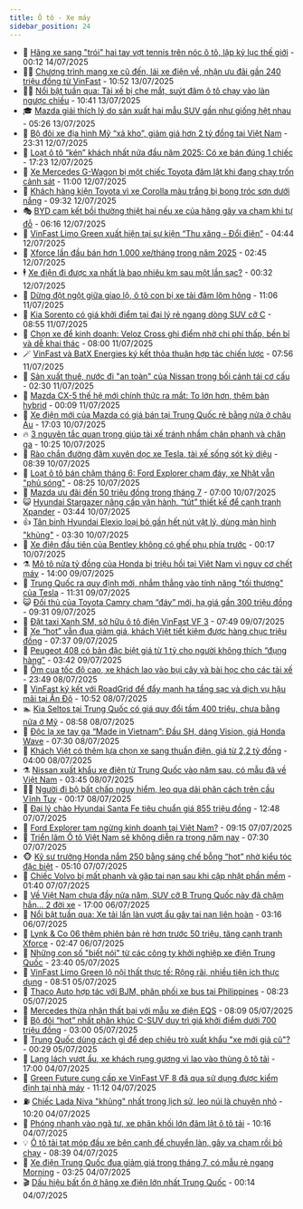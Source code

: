 ```yaml
---
title: Ô tô - Xe máy
sidebar_position: 24
---
```


<!-- dantri-o-to-xe-may:START -->
- 🤡 [Hãng xe sang &quot;trói&quot; hai tay vợt tennis trên nóc ô tô, lập kỷ lục thế giới](https://dantri.com.vn/o-to-xe-may/hang-xe-sang-troi-hai-tay-vot-tennis-tren-noc-o-to-lap-ky-luc-the-gioi-20250714013615242.htm) - 00:12 14/07/2025
- 🧑‍💻 [Chương trình mang xe cũ đến, lái xe điện về, nhận ưu đãi gần 240 triệu đồng từ VinFast](https://dantri.com.vn/o-to-xe-may/chuong-trinh-mang-xe-cu-den-lai-xe-dien-ve-nhan-uu-dai-gan-240-trieu-dong-tu-vinfast-20250713174438732.htm) - 10:52 13/07/2025
- 🧑‍💻 [Nổi bật tuần qua: Tài xế bị che mắt, suýt đâm ô tô chạy vào làn ngược chiều](https://dantri.com.vn/o-to-xe-may/noi-bat-tuan-qua-tai-xe-bi-che-mat-suyt-dam-o-to-chay-vao-lan-nguoc-chieu-20250713173433891.htm) - 10:41 13/07/2025
- 🎓 [Mazda giải thích lý do sản xuất hai mẫu SUV gần như giống hệt nhau](https://dantri.com.vn/o-to-xe-may/mazda-giai-thich-ly-do-san-xuat-hai-mau-suv-gan-nhu-giong-het-nhau-20250713003059583.htm) - 05:26 13/07/2025
- 🌊 [Bộ đôi xe địa hình Mỹ “xả kho”, giảm giá hơn 2 tỷ đồng tại Việt Nam](https://dantri.com.vn/o-to-xe-may/bo-doi-xe-dia-hinh-my-xa-kho-giam-gia-hon-2-ty-dong-tai-viet-nam-20250712175101956.htm) - 23:31 12/07/2025
- 🥷 [Loạt ô tô “kén” khách nhất nửa đầu năm 2025: Có xe bán đúng 1 chiếc](https://dantri.com.vn/o-to-xe-may/loat-o-to-ken-khach-nhat-nua-dau-nam-2025-co-xe-ban-dung-1-chiec-20250712143159558.htm) - 17:23 12/07/2025
- 🤩 [Xe Mercedes G-Wagon bị một chiếc Toyota đâm lật khi đang chạy trốn cảnh sát](https://dantri.com.vn/o-to-xe-may/xe-mercedes-g-wagon-bi-mot-chiec-toyota-dam-lat-khi-dang-chay-tron-canh-sat-20250712130513298.htm) - 11:00 12/07/2025
- 🫶 [Khách hàng kiện Toyota vì xe Corolla màu trắng bị bong tróc sơn dưới nắng](https://dantri.com.vn/o-to-xe-may/khach-hang-kien-toyota-vi-xe-corolla-mau-trang-bi-bong-troc-son-duoi-nang-20250712122507248.htm) - 09:32 12/07/2025
- 🎭 [BYD cam kết bồi thường thiệt hại nếu xe của hãng gây va chạm khi tự đỗ](https://dantri.com.vn/o-to-xe-may/byd-cam-ket-boi-thuong-thiet-hai-neu-xe-cua-hang-gay-va-cham-khi-tu-do-20250712114826354.htm) - 06:16 12/07/2025
- 🌁 [VinFast Limo Green xuất hiện tại sự kiện “Thu xăng - Đổi điện”](https://dantri.com.vn/o-to-xe-may/vinfast-limo-green-xuat-hien-tai-su-kien-thu-xang-doi-dien-20250712113519721.htm) - 04:44 12/07/2025
- 🦩 [Xforce lần đầu bán hơn 1.000 xe/tháng trong năm 2025](https://dantri.com.vn/o-to-xe-may/xforce-lan-dau-ban-hon-1000-xethang-trong-nam-2025-20250711112044782.htm) - 02:45 12/07/2025
- 🕴 [Xe điện đi được xa nhất là bao nhiêu km sau một lần sạc?](https://dantri.com.vn/o-to-xe-may/xe-dien-di-duoc-xa-nhat-la-bao-nhieu-km-sau-mot-lan-sac-20250712000340120.htm) - 00:32 12/07/2025
- 🎡 [Dừng đột ngột giữa giao lộ, ô tô con bị xe tải đâm lõm hông](https://dantri.com.vn/o-to-xe-may/dung-dot-ngot-giua-giao-lo-o-to-con-bi-xe-tai-dam-lom-hong-20250711163722106.htm) - 11:06 11/07/2025
- 📝 [Kia Sorento có giá khởi điểm tại đại lý rẻ ngang dòng SUV cỡ C](https://dantri.com.vn/o-to-xe-may/kia-sorento-co-gia-khoi-diem-tai-dai-ly-re-ngang-dong-suv-co-c-20250711122305992.htm) - 08:55 11/07/2025
- 🧐 [Chọn xe để kinh doanh: Veloz Cross ghi điểm nhờ chi phí thấp, bền bỉ và dễ khai thác](https://dantri.com.vn/o-to-xe-may/chon-xe-de-kinh-doanh-veloz-cross-ghi-diem-nho-chi-phi-thap-ben-bi-va-de-khai-thac-20250711144138695.htm) - 08:00 11/07/2025
- 🪄 [VinFast và BatX Energies ký kết thỏa thuận hợp tác chiến lược](https://dantri.com.vn/o-to-xe-may/vinfast-va-batx-energies-ky-ket-thoa-thuan-hop-tac-chien-luoc-20250711145034955.htm) - 07:56 11/07/2025
- 🧰 [Sản xuất thuê, nước đi &quot;an toàn&quot; của Nissan trong bối cảnh tái cơ cấu](https://dantri.com.vn/o-to-xe-may/san-xuat-thue-nuoc-di-an-toan-cua-nissan-trong-boi-canh-tai-co-cau-20250710121201534.htm) - 02:30 11/07/2025
- 🚀 [Mazda CX-5 thế hệ mới chính thức ra mắt: To lớn hơn, thêm bản hybrid](https://dantri.com.vn/o-to-xe-may/mazda-cx-5-the-he-moi-chinh-thuc-ra-mat-to-lon-hon-them-ban-hybrid-20250711022747155.htm) - 00:09 11/07/2025
- 💪 [Xe điện mới của Mazda có giá bán tại Trung Quốc rẻ bằng nửa ở châu Âu](https://dantri.com.vn/o-to-xe-may/xe-dien-moi-cua-mazda-co-gia-ban-tai-trung-quoc-re-bang-nua-o-chau-au-20250710130813515.htm) - 17:03 10/07/2025
- 🔥 [3 nguyên tắc quan trọng giúp tài xế tránh nhầm chân phanh và chân ga](https://dantri.com.vn/o-to-xe-may/3-nguyen-tac-quan-trong-giup-tai-xe-tranh-nham-chan-phanh-va-chan-ga-20250710171700199.htm) - 10:25 10/07/2025
- 🐲 [Rào chắn đường đâm xuyên dọc xe Tesla, tài xế sống sót kỳ diệu](https://dantri.com.vn/o-to-xe-may/rao-chan-duong-dam-xuyen-doc-xe-tesla-tai-xe-song-sot-ky-dieu-20250710152225713.htm) - 08:39 10/07/2025
- 🌋 [Loạt ô tô bán chậm tháng 6: Ford Explorer chạm đáy, xe Nhật vẫn &quot;phủ sóng&quot;](https://dantri.com.vn/o-to-xe-may/loat-o-to-ban-cham-thang-6-ford-explorer-cham-day-xe-nhat-van-phu-song-20250710110308231.htm) - 08:25 10/07/2025
- 🤩 [Mazda ưu đãi đến 50 triệu đồng trong tháng 7](https://dantri.com.vn/o-to-xe-may/mazda-uu-dai-den-50-trieu-dong-trong-thang-7-20250710135042981.htm) - 07:00 10/07/2025
- 😺 [Hyundai Stargazer nâng cấp vận hành, “tút” thiết kế để cạnh tranh Xpander](https://dantri.com.vn/o-to-xe-may/hyundai-stargazer-nang-cap-van-hanh-tut-thiet-ke-de-canh-tranh-xpander-20250710104346860.htm) - 03:44 10/07/2025
- 👍 [Tân binh Hyundai Elexio loại bỏ gần hết nút vật lý, dùng màn hình &quot;khủng&quot;](https://dantri.com.vn/o-to-xe-may/tan-binh-hyundai-elexio-loai-bo-gan-het-nut-vat-ly-dung-man-hinh-khung-20250710093957184.htm) - 03:30 10/07/2025
- 🎃 [Xe điện đầu tiên của Bentley không có ghế phụ phía trước](https://dantri.com.vn/o-to-xe-may/xe-dien-dau-tien-cua-bentley-khong-co-ghe-phu-phia-truoc-20250710010447740.htm) - 00:17 10/07/2025
- ⚗️ [Mô tô nửa tỷ đồng của Honda bị triệu hồi tại Việt Nam vì nguy cơ chết máy](https://dantri.com.vn/o-to-xe-may/mo-to-nua-ty-dong-cua-honda-bi-trieu-hoi-tai-viet-nam-vi-nguy-co-chet-may-20250709161409473.htm) - 14:00 09/07/2025
- 🦄 [Trung Quốc ra quy định mới, nhắm thẳng vào tính năng &quot;tối thượng&quot; của Tesla](https://dantri.com.vn/o-to-xe-may/trung-quoc-ra-quy-dinh-moi-nham-thang-vao-tinh-nang-toi-thuong-cua-tesla-20250709124724434.htm) - 11:31 09/07/2025
- 😺 [Đối thủ của Toyota Camry chạm “đáy” mới, hạ giá gần 300 triệu đồng](https://dantri.com.vn/o-to-xe-may/doi-thu-cua-toyota-camry-cham-day-moi-ha-gia-gan-300-trieu-dong-20250709134600252.htm) - 09:31 09/07/2025
- 💼 [Đặt taxi Xanh SM, sở hữu ô tô điện VinFast VF 3](https://dantri.com.vn/o-to-xe-may/dat-taxi-xanh-sm-so-huu-o-to-dien-vinfast-vf-3-20250709141642214.htm) - 07:49 09/07/2025
- 💃 [Xe “hot” vẫn đua giảm giá, khách Việt tiết kiệm được hàng chục triệu đồng](https://dantri.com.vn/o-to-xe-may/xe-hot-van-dua-giam-gia-khach-viet-tiet-kiem-duoc-hang-chuc-trieu-dong-20250709115629689.htm) - 07:37 09/07/2025
- 🚀 [Peugeot 408 có bản đặc biệt giá từ 1 tỷ cho người không thích “đụng hàng”](https://dantri.com.vn/o-to-xe-may/peugeot-408-co-ban-dac-biet-gia-tu-1-ty-cho-nguoi-khong-thich-dung-hang-20250709104204918.htm) - 03:42 09/07/2025
- 🤩 [Ôm cua tốc độ cao, xe khách lao vào bụi cây và bài học cho các tài xế](https://dantri.com.vn/o-to-xe-may/om-cua-toc-do-cao-xe-khach-lao-vao-bui-cay-va-bai-hoc-cho-cac-tai-xe-20250708074448912.htm) - 23:49 08/07/2025
- 💪 [VinFast ký kết với RoadGrid để đẩy mạnh hạ tầng sạc và dịch vụ hậu mãi tại Ấn Độ](https://dantri.com.vn/o-to-xe-may/vinfast-ky-ket-voi-roadgrid-de-day-manh-ha-tang-sac-va-dich-vu-hau-mai-tai-an-do-20250708172654253.htm) - 10:52 08/07/2025
- 🏊 [Kia Seltos tại Trung Quốc có giá quy đổi tầm 400 triệu, chưa bằng nửa ở Mỹ](https://dantri.com.vn/o-to-xe-may/kia-seltos-tai-trung-quoc-co-gia-quy-doi-tam-400-trieu-chua-bang-nua-o-my-20250708151924877.htm) - 08:58 08/07/2025
- 💄 [Độc lạ xe tay ga “Made in Vietnam”: Đầu SH, dáng Vision, giá Honda Wave](https://dantri.com.vn/o-to-xe-may/doc-la-xe-tay-ga-made-in-vietnam-dau-sh-dang-vision-gia-honda-wave-20250708134903375.htm) - 07:30 08/07/2025
- 👺 [Khách Việt có thêm lựa chọn xe sang thuần điện, giá từ 2,2 tỷ đồng](https://dantri.com.vn/o-to-xe-may/khach-viet-co-them-lua-chon-xe-sang-thuan-dien-gia-tu-22-ty-dong-20250704152438457.htm) - 04:00 08/07/2025
- ⚗️ [Nissan xuất khẩu xe điện từ Trung Quốc vào năm sau, có mẫu đã về Việt Nam](https://dantri.com.vn/o-to-xe-may/nissan-xuat-khau-xe-dien-tu-trung-quoc-vao-nam-sau-co-mau-da-ve-viet-nam-20250708101646605.htm) - 03:45 08/07/2025
- 🧑‍🏫 [Người đi bộ bất chấp nguy hiểm, leo qua dải phân cách trên cầu Vĩnh Tuy](https://dantri.com.vn/o-to-xe-may/nguoi-di-bo-bat-chap-nguy-hiem-leo-qua-dai-phan-cach-tren-cau-vinh-tuy-20250708003738792.htm) - 00:17 08/07/2025
- 🦒 [Đại lý chào Hyundai Santa Fe tiêu chuẩn giá 855 triệu đồng](https://dantri.com.vn/o-to-xe-may/dai-ly-chao-hyundai-santa-fe-tieu-chuan-gia-855-trieu-dong-20250707174715764.htm) - 12:48 07/07/2025
- 🐘 [Ford Explorer tạm ngừng kinh doanh tại Việt Nam?](https://dantri.com.vn/o-to-xe-may/ford-explorer-tam-ngung-kinh-doanh-tai-viet-nam-20250707155931527.htm) - 09:15 07/07/2025
- 🧠 [Triển lãm Ô tô Việt Nam sẽ không diễn ra trong năm nay](https://dantri.com.vn/o-to-xe-may/trien-lam-o-to-viet-nam-se-khong-dien-ra-trong-nam-nay-20250707133020858.htm) - 07:30 07/07/2025
- 🐵 [Kỹ sư trưởng Honda nắm 250 bằng sáng chế bỗng “hot” nhờ kiểu tóc đặc biệt](https://dantri.com.vn/o-to-xe-may/ky-su-truong-honda-nam-250-bang-sang-che-bong-hot-nho-kieu-toc-dac-biet-20250707120618174.htm) - 05:10 07/07/2025
- 🤭 [Chiếc Volvo bị mất phanh và gặp tai nạn sau khi cập nhật phần mềm](https://dantri.com.vn/o-to-xe-may/chiec-volvo-bi-mat-phanh-va-gap-tai-nan-sau-khi-cap-nhat-phan-mem-20250707011251688.htm) - 01:40 07/07/2025
- 🤠 [Về Việt Nam chưa đầy nửa năm, SUV cỡ B Trung Quốc này đã chậm hẳn… 2 đời xe](https://dantri.com.vn/o-to-xe-may/ve-viet-nam-chua-day-nua-nam-suv-co-b-trung-quoc-nay-da-cham-han-2-doi-xe-20250706234700549.htm) - 17:00 06/07/2025
- 🫶 [Nổi bật tuần qua: Xe tải lấn làn vượt ẩu gây tai nạn liên hoàn](https://dantri.com.vn/o-to-xe-may/noi-bat-tuan-qua-xe-tai-lan-lan-vuot-au-gay-tai-nan-lien-hoan-20250706100643004.htm) - 03:16 06/07/2025
- 🚀 [Lynk &amp; Co 06 thêm phiên bản rẻ hơn trước 50 triệu, tăng cạnh tranh Xforce](https://dantri.com.vn/o-to-xe-may/lynk-co-06-them-phien-ban-re-hon-truoc-50-trieu-tang-canh-tranh-xforce-20250706094526898.htm) - 02:47 06/07/2025
- 🎊 [Những con số &quot;biết nói&quot; từ các công ty khởi nghiệp xe điện Trung Quốc](https://dantri.com.vn/o-to-xe-may/nhung-con-so-biet-noi-tu-cac-cong-ty-khoi-nghiep-xe-dien-trung-quoc-20250705181926781.htm) - 23:40 05/07/2025
- 🦄 [VinFast Limo Green lộ nội thất thực tế: Rộng rãi, nhiều tiện ích thực dụng](https://dantri.com.vn/o-to-xe-may/vinfast-limo-green-lo-noi-that-thuc-te-rong-rai-nhieu-tien-ich-thuc-dung-20250705130327065.htm) - 08:51 05/07/2025
- 🥷 [Thaco Auto hợp tác với BJM, phân phối xe bus tại Philippines](https://dantri.com.vn/o-to-xe-may/thaco-auto-hop-tac-voi-bjm-phan-phoi-xe-bus-tai-philippines-20250705152343285.htm) - 08:23 05/07/2025
- 🦏 [Mercedes thừa nhận thất bại với mẫu xe điện EQS](https://dantri.com.vn/o-to-xe-may/mercedes-thua-nhan-that-bai-voi-mau-xe-dien-eqs-20250704213039706.htm) - 08:09 05/07/2025
- 🤗 [Bộ đôi “hot” nhất phân khúc C-SUV duy trì giá khởi điểm dưới 700 triệu đồng](https://dantri.com.vn/o-to-xe-may/bo-doi-hot-nhat-phan-khuc-c-suv-duy-tri-gia-khoi-diem-duoi-700-trieu-dong-20250704013405401.htm) - 03:00 05/07/2025
- 🐲 [Trung Quốc dùng cách gì để dẹp chiêu trò xuất khẩu &quot;xe mới giả cũ&quot;?](https://dantri.com.vn/o-to-xe-may/trung-quoc-dung-cach-gi-de-dep-chieu-tro-xuat-khau-xe-moi-gia-cu-20250704163110815.htm) - 00:29 05/07/2025
- 🤭 [Lạng lách vượt ẩu, xe khách rụng gương vì lao vào thùng ô tô tải](https://dantri.com.vn/o-to-xe-may/lang-lach-vuot-au-xe-khach-rung-guong-vi-lao-vao-thung-o-to-tai-20250704231323903.htm) - 17:00 04/07/2025
- 🐻 [Green Future cung cấp xe VinFast VF 8 đã qua sử dụng được kiểm định tại nhà máy](https://dantri.com.vn/o-to-xe-may/green-future-cung-cap-xe-vinfast-vf-8-da-qua-su-dung-duoc-kiem-dinh-tai-nha-may-20250704175310082.htm) - 11:12 04/07/2025
- ⛽️ [Chiếc Lada Niva &quot;khủng&quot; nhất trong lịch sử, leo núi là chuyện nhỏ](https://dantri.com.vn/o-to-xe-may/chiec-lada-niva-khung-nhat-trong-lich-su-leo-nui-la-chuyen-nho-20250704153810110.htm) - 10:20 04/07/2025
- 🫣 [Phóng nhanh vào ngã tư, xe phân khối lớn đâm lật ô tô tải](https://dantri.com.vn/o-to-xe-may/phong-nhanh-vao-nga-tu-xe-phan-khoi-lon-dam-lat-o-to-tai-20250704171348324.htm) - 10:16 04/07/2025
- 💡 [Ô tô tải tạt móp đầu xe bên cạnh để chuyển làn, gây va chạm rồi bỏ chạy](https://dantri.com.vn/o-to-xe-may/o-to-tai-tat-mop-dau-xe-ben-canh-de-chuyen-lan-gay-va-cham-roi-bo-chay-20250704111726502.htm) - 08:39 04/07/2025
- 💪 [Xe điện Trung Quốc đua giảm giá trong tháng 7, có mẫu rẻ ngang Morning](https://dantri.com.vn/o-to-xe-may/xe-dien-trung-quoc-dua-giam-gia-trong-thang-7-co-mau-re-ngang-morning-20250703182916166.htm) - 03:25 04/07/2025
- 🎬 [Dấu hiệu bất ổn ở hãng xe điện lớn nhất Trung Quốc](https://dantri.com.vn/o-to-xe-may/dau-hieu-bat-on-o-hang-xe-dien-lon-nhat-trung-quoc-20250703202018491.htm) - 00:14 04/07/2025<!-- dantri-o-to-xe-may:END -->
